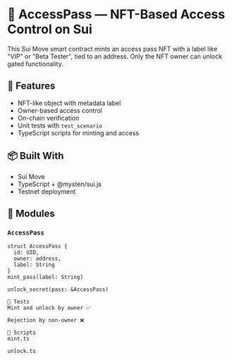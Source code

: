 # 🎫 AccessPass — NFT-Based Access Control on Sui

This Sui Move smart contract mints an access pass NFT with a label like "VIP" or "Beta Tester", tied to an address. Only the NFT owner can unlock gated functionality.

## 🧠 Features
- NFT-like object with metadata label
- Owner-based access control
- On-chain verification
- Unit tests with `test_scenario`
- TypeScript scripts for minting and access

## 📦 Built With
- Sui Move
- TypeScript + @mysten/sui.js
- Testnet deployment


## 📂 Modules
### `AccessPass`
```move
struct AccessPass {
  id: UID,
  owner: address,
  label: String
}
mint_pass(label: String)

unlock_secret(pass: &AccessPass)

🧪 Tests
Mint and unlock by owner ✅

Rejection by non-owner ❌

🧰 Scripts
mint.ts

unlock.ts
